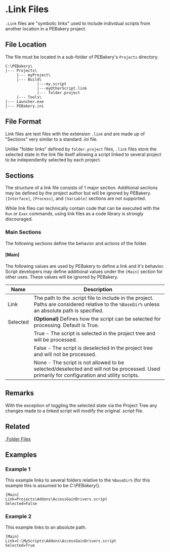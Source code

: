 # .Link Files

`.Link` files are "symbolic links" used to include individual scripts from another location in a PEBakery project.

## File Location

The file must be located in a sub-folder of PEBakery's `Projects` directory.

```text
C:\PEBakery\
|--- Projects\
     |--- myProject\
     |--- Build\
              |---my.script
              |---myOtherScript.link
              |--- folder.project
     |--- Tools\
|--- Launcher.exe
|--- PEBakery.ini
```

## File Format

Link files are text files with the extension `.link` and are made up of "Sections" very similar to a standard _.ini_ file.

Unlike "folder links" defined by `folder.project` files, `.link` files store the selected state in the link file itself allowing a script linked to several project to be independently selected by each project.

## Sections

The structure of a link file consists of 1 major section. Additional sections may be defined by the project author but will be ignored by PEBakery. `[Interface]`, `[Process]`, and `[Variable]` sections are not supported.

While link files can technically contain code that can be executed with the `Run` or `Exec` commands, using link files as a code library is strongly discouraged.

### Main Sections

The following sections define the behavior and actions of the folder.

#### [Main]

The following values are used by PEBakery to define a link and it's behavior. Script developers may define additional values under the `[Main]` section for other uses. These values will be ignored by PEBakery.

| Name | Description |
| --- | --- |
| Link | The path to the .script file to include in the project. Paths are considered relative to the `%BaseDir%` unless an absolute path is specified. |
|Selected | **(Optional)** Defines how the script can be selected for processing. Default is True. |
|| True - The script is selected in the project tree and will be processed. |
|| False - The script is deselected in the project tree and will not be processed. |
|| None - The script is not allowed to be selected/deselected and will not be processed. Used primarily for configuration and utility scripts. |

## Remarks

With the exception of toggling the selected state via the Project Tree any changes made to a linked script will modify the original .script file.

## Related

[.Folder Files](./Projects/FolderFiles.md)

## Examples

### Example 1

This example links to several folders relative to the `%BaseDir%` (for this example this is assumed to be _C:\PEBakery\\_).

```pebakery
[Main]
Link=Projects\Addons\AccessGainDrivers.script
Selected=False
```

### Example 2

This example links to an absolute path.

```pebakery
[Main]
Link=C:\MyScripts\Addons\AccessGainDrivers.script
Selected=True
```